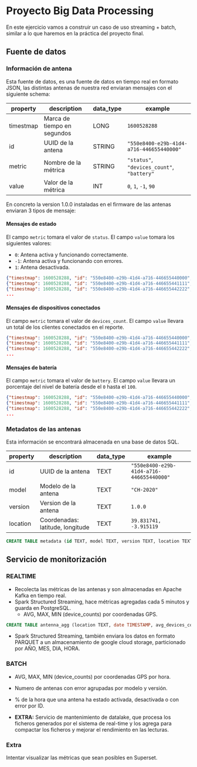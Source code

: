 # Proyecto Big Data Processing

En este ejercicio vamos a construir un caso de uso streaming + batch, similar a lo que haremos en la práctica del proyecto final.

## Fuente de datos

### Información de antena

Esta fuente de datos, es una fuente de datos en tiempo real en formato JSON, las distintas antenas de nuestra red enviaran mensajes con el siguiente schema:

| property  | description                     | data_type   |  example                                   |
|-----------|---------------------------------|-------------|--------------------------------------------|
| timestmap | Marca de tiempo en segundos     | LONG        | `1600528288`                               |
| id        | UUID de la antena               | STRING      | `"550e8400-e29b-41d4-a716-446655440000"`   |
| metric    | Nombre de la métrica            | STRING      | `"status"`, `"devices_count"`, `"battery"` |
| value     | Valor de la métrica             | INT         | `0`, `1`, `-1`, `90`                       |

En concreto la version 1.0.0 instaladas en el firmware de las antenas enviaran 3 tipos de mensaje:

#### Mensajes de estado

El campo `metric` tomara el valor de `status`.
El campo `value` tomara los siguientes valores:
* `0`: Antena activa y funcionando correctamente.
* `-1`: Antena activa y funcionando con errores.
* `1`: Antena desactivada.

```json
{"timestmap": 1600528288, "id": "550e8400-e29b-41d4-a716-446655440000", "metric": "status", "value": 0}
{"timestmap": 1600528288, "id": "550e8400-e29b-41d4-a716-446655441111", "metric": "status", "value": 1}
{"timestmap": 1600528288, "id": "550e8400-e29b-41d4-a716-446655442222", "metric": "status", "value": -1}
...
```

#### Mensajes de dispositivos conectados

El campo `metric` tomara el valor de `devices_count`.
El campo `value` llevara un total de los clientes conectados en el reporte.

```json
{"timestmap": 1600528288, "id": "550e8400-e29b-41d4-a716-446655440000", "metric": "devices_count", "value": 120}
{"timestmap": 1600528288, "id": "550e8400-e29b-41d4-a716-446655441111", "metric": "devices_count", "value": 30}
{"timestmap": 1600528288, "id": "550e8400-e29b-41d4-a716-446655442222", "metric": "devices_count", "value": 6}
...
```

#### Mensajes de batería

El campo `metric` tomara el valor de `battery`.
El campo `value` llevara un porcentaje del nivel de batería desde el `0` hasta el `100`.

```json
{"timestmap": 1600528288, "id": "550e8400-e29b-41d4-a716-446655440000", "metric": "battery", "value": 100}
{"timestmap": 1600528288, "id": "550e8400-e29b-41d4-a716-446655441111", "metric": "battery", "value": 70}
{"timestmap": 1600528288, "id": "550e8400-e29b-41d4-a716-446655442222", "metric": "battery", "value": 85}
...
```

### Metadatos de las antenas

Esta información se encontrará almacenada en una base de datos SQL.

| property   | description                      | data_type   |  example                                             |
|------------|----------------------------------|-------------|------------------------------------------------------|
| id         | UUID de la antena                | TEXT        | `"550e8400-e29b-41d4-a716-446655440000"`             |
| model      | Modelo de la antena              | TEXT        | `"CH-2020"`                                          |
| version    | Version de la antena             | TEXT        | `1.0.0`                                              |
| location   | Coordenadas: latitude, longitude | TEXT        | `39.831741, -3.915119`                               |

```sql
CREATE TABLE metadata (id TEXT, model TEXT, version TEXT, location TEXT);
```


## Servicio de monitorización

### REALTIME

* Recolecta las métricas de las antenas y son almacenadas en Apache Kafka en tiempo real.
* Spark Structured Streaming, hace métricas agregadas cada 5 minutos y guarda en PostgreSQL.
    * AVG, MAX, MIN (device_counts) por coordenadas GPS.

```sql
CREATE TABLE antenna_agg (location TEXT, date TIMESTAMP, avg_devices_count BIGINT, max_devices_count BIGINT, min_devices_count BIGINT);
```

* Spark Structured Streaming, también enviara los datos en formato PARQUET a un almacenamiento de google cloud storage, particionado por AÑO, MES, DIA, HORA.

### BATCH

* AVG, MAX, MIN (device_counts) por coordenadas GPS por hora.
* Numero de antenas con error agrupadas por modelo y versión.
* % de la hora que una antena ha estado activada, desactivada o con error por ID.

* **EXTRA:** Servicio de mantenimiento de datalake, que procesa los ficheros generados por el sistema de real-time y los agrega para compactar los ficheros y mejorar el rendimiento en las lecturas.


### Extra

Intentar visualizar las métricas que sean posibles en Superset.
